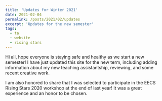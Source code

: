 ```yaml
---
title: 'Updates for Winter 2021'
date: 2021-02-04
permalink: /posts/2021/02/updates
excerpt: 'Updates for the new semester'
tags:
  - ta
  - website
  - rising stars
---
```


Hi all, hope everyone is staying safe and healthy as we start a new semester! I have just updated this site for the new term, including adding information about my new teaching assistantship, reviewing, and some recent creative work. 

I am also honored to share that I was selected to participate in the EECS Rising Stars 2020 workshop at the end of last year! It was a great experience and an honor to be chosen.